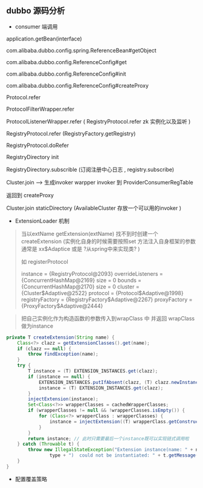 ## dubbo 源码分析

* consumer 端调用

application.getBean(interface)

com.alibaba.dubbo.config.spring.ReferenceBean#getObject

com.alibaba.dubbo.config.ReferenceConfig#get

com.alibaba.dubbo.config.ReferenceConfig#init

com.alibaba.dubbo.config.ReferenceConfig#createProxy

Protocol.refer 

ProtocolFilterWrapper.refer

ProtocolListenerWrapper.refer ( RegistryProtocol.refer zk 实例化以及监听 )

RegistryProtocol.refer (RegistryFactory.getRegistry)

RegistryProtocol.doRefer

RegistryDirectory init

RegistryDirectory.subscrible (订阅注册中心日志 , registry.subscribe)

Cluster.join —> 生成invoker  warpper invoker 到 ProviderConsumerRegTable

返回到 createProxy

Cluster.join staticDirectory (AvailableCluster  存放一个可以用的invoker )



* ExtensionLoader 机制

> 当以extName getExtension(extName) 找不到时创建一个createExtension (实例化自身的时候需要按照set 方法注入自身框架的参数 通常是 xx$Adaptice 或是 ?从spring中来实现类? )
>
> 如 registerProtocol 
>
> instance = {RegistryProtocol@2093} 
>  overrideListeners = {ConcurrentHashMap@2169}  size = 0
>  bounds = {ConcurrentHashMap@2170}  size = 0
>  cluster = {Cluster\$Adaptive@2522} 
>  protocol = {Protocol​\$Adaptive@1998} 
>  registryFactory = {RegistryFactory\$Adaptive@2267} 
>  proxyFactory = {ProxyFactory$Adaptive@2444} 

> 把自己实例化作为构造函数的参数传入到wrapClass 中 并返回 wrapClass 做为instance 

```java
private T createExtension(String name) {
    Class<?> clazz = getExtensionClasses().get(name);
    if (clazz == null) {
        throw findException(name);
    }
    try {
        T instance = (T) EXTENSION_INSTANCES.get(clazz);
        if (instance == null) {
            EXTENSION_INSTANCES.putIfAbsent(clazz, (T) clazz.newInstance());
            instance = (T) EXTENSION_INSTANCES.get(clazz);
        }
        injectExtension(instance);
        Set<Class<?>> wrapperClasses = cachedWrapperClasses;
        if (wrapperClasses != null && !wrapperClasses.isEmpty()) {
            for (Class<?> wrapperClass : wrapperClasses) {
                instance = injectExtension((T) wrapperClass.getConstructor(type).newInstance(instance)); // 在此实现循环嵌套注入instance 主要用在filter
            }
        }
        return instance; // 此时只需要最后一个instance既可以实现链式调用啦
    } catch (Throwable t) {
        throw new IllegalStateException("Extension instance(name: " + name + ", class: " +
                type + ")  could not be instantiated: " + t.getMessage(), t);
    }
}
```

*  配置覆盖策略

